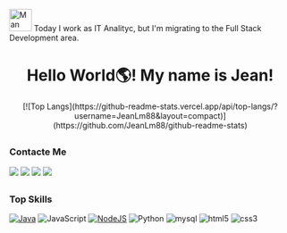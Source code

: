 
 <img src="https://em-content.zobj.net/source/microsoft-teams/337/man-technologist_1f468-200d-1f4bb.png" srcset="https://em-content.zobj.net/source/microsoft-teams/337/man-technologist_1f468-200d-1f4bb.png 2x" alt="Man Technologist on Microsoft Teams 1.0" width="40" height="40"> Today I work as IT Analityc, but I'm migrating to the Full Stack Development area.

 
<div>
  <h1 align="center"> Hello World🌎! My name is Jean! </h1>
<div/>
  
<div align="center">
[![Top Langs](https://github-readme-stats.vercel.app/api/top-langs/?username=JeanLm88&layout=compact)](https://github.com/JeanLm88/github-readme-stats)
</div>

##
###  Contacte Me
<div>
  <a href="https://www.instagram.com/thefrance._/" target="_blank"><img src="https://img.shields.io/badge/Instagram-E4405F?style=for-the-badge&logo=instagram&logoColor=white" target="_blank"></a>
  <a href="https://www.linkedin.com/in/jean-lima-636937244/" target="_blank"><img src="https://img.shields.io/badge/-LinkedIn- %230077B5?style=for-the-badge&logo=linkedin&logoColor=white" target="_blank"></a>
  <a href="https://api.whatsapp.com/send?1=pt_BR&phone=5581989092267" target="_blank"><img src="https://img.shields.io/badge/WhatsApp-25D366?style=for-the-badge&logo=whatsapp&logoColor=white" target="_blank"></a>
  <a href="mailto:limajean1703@gmail.com" target="_blank"><img src="https://img.shields.io/badge/Gmail-D14836?style=for-the-badge&logo=gmail&logoColor=white" target="_blank"></a>

##

###  Top Skills
  
[ ![Java](https://img.shields.io/badge/Java-ED8B00?style=for-the-badge&logo=java&logoColor=white)]()
 ![JavaScript ](https://img.shields.io/badge/JavaScript-323330?style=for-the-badge&logo=javascript&logoColor=F7DF1E)
[ ![NodeJS ](https://img.shields.io/badge/Node.js-339933?style=for-the-badge&logo=nodedotjs&logoColor=white)]()
 ![ Python ](https://img.shields.io/badge/Python-FFD43B?style=for-the-badge&logo=python&logoColor=darkgreen)
 ![ mysql ](https://img.shields.io/badge/MySQL-005C84?style=for-the-badge&logo=mysql&logoColor=white)
 ![ html5 ](https://img.shields.io/badge/HTML5-E34F26?style=for-the-badge&logo=html5&logoColor=white)
 ![ css3 ](https://img.shields.io/badge/CSS3-1572B6?style=for-the-badge&logo=css3&logoColor=white)
 
##

